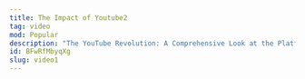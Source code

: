 ```yaml
---
title: The Impact of Youtube2
tag: video
mod: Popular
description: "The YouTube Revolution: A Comprehensive Look at the Platform's History, Functionality, and Influence on Global Culture, Media, and Communication."
id: BFwRfMbyqXg
slug: video1
---
```

